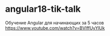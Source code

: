# angular18-tik-talk
Обучение Angular для начинающих за 5 часов
https://www.youtube.com/watch?v=BVIffUyYlUk
